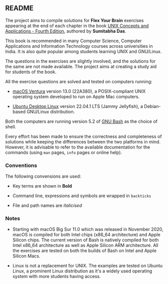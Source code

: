 ##  README

The project aims to compile solutions for **Flex Your Brain** exercises appearing at the end of each chapter in the book [UNIX Concepts and Applications - Fourth Edition][book], authored by **Sumitabha Das**.

This book is recommended in many Computer Science, Computer Applications and Information Technology courses across universities in India. It is also quite popular among students learning UNIX and GNU/Linux.

The questions in the exercises are slightly involved, and the solutions for the same are not made available. The project aims at creating a study aid for students of the book.

All the exercise questions are solved and tested on computers running:

-   [macOS Ventura][macOS] version 13.0 (22A380), a POSIX-compliant UNIX operating system developed to run on Apple Mac computers.

-   [Ubuntu Desktop Linux][Ubuntu] version 22.04.1 LTS (Jammy Jellyfish), a Debian-based GNU/Linux distribution.

Both the computers are running version 5.2 of [GNU Bash][Bash] as the choice of shell.

Every effort has been made to ensure the correctness and completeness of solutions while keeping the differences between the two platforms in mind. However, it is advisable to refer to the available documentation for the commands (using `man` pages, `info` pages or online help).

### Conventions

The following convensions are used:

-   Key terms are shown in **Bold**

-   Command line, expressions and symbols are wrapped in `backticks`

-   File and path names are _italicised_

### Notes

-   Starting with macOS Big Sur 11.0 which was released in November 2020, macOS is compiled for both Intel chips (x86_64 architecture) and Apple Silicon chips. The current version of Bash is natively compiled for both Intel x86_64 architecture as well as Apple Silicon ARM architecture. All the exercises are tested on both the builds of Bash on Intel and Apple Silicon Macs.

-   Linux is not a replacement for UNIX. The examples are tested on Ubuntu Linux, a prominent Linux distribution as it's a widely used operating system with more students having access.

[Book]:     http://mhhe.com/das/uca/
[macOS]:    https://www.apple.com/macos/
[Mac]:      https://www.apple.com/mac/
[Ubuntu]:   https://ubuntu.com/download/desktop/
[Debian]:   https://www.debian.org/
[Bash]:     https://www.gnu.org/software/bash/
